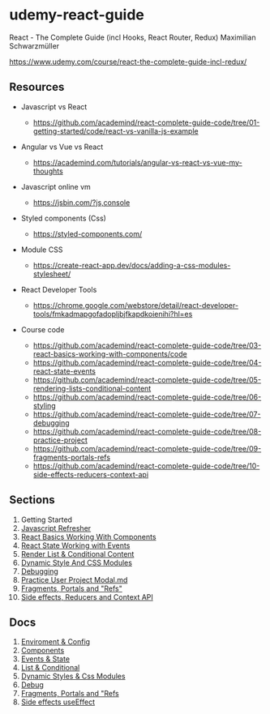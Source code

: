 # udemy-react-guide

React - The Complete Guide (incl Hooks, React Router, Redux) Maximilian Schwarzmüller

<https://www.udemy.com/course/react-the-complete-guide-incl-redux/>

## Resources

* Javascript vs React
  * <https://github.com/academind/react-complete-guide-code/tree/01-getting-started/code/react-vs-vanilla-js-example>

* Angular vs Vue vs React
  * <https://academind.com/tutorials/angular-vs-react-vs-vue-my-thoughts>

* Javascript online vm
  * <https://jsbin.com/?js,console>

* Styled components (Css)
  * <https://styled-components.com/>

* Module CSS
  * <https://create-react-app.dev/docs/adding-a-css-modules-stylesheet/>

* React Developer Tools
  * <https://chrome.google.com/webstore/detail/react-developer-tools/fmkadmapgofadopljbjfkapdkoienihi?hl=es>

* Course code
  * <https://github.com/academind/react-complete-guide-code/tree/03-react-basics-working-with-components/code>
  * <https://github.com/academind/react-complete-guide-code/tree/04-react-state-events>
  * <https://github.com/academind/react-complete-guide-code/tree/05-rendering-lists-conditional-content>
  * <https://github.com/academind/react-complete-guide-code/tree/06-styling>
  * <https://github.com/academind/react-complete-guide-code/tree/07-debugging>
  * <https://github.com/academind/react-complete-guide-code/tree/08-practice-project>
  * <https://github.com/academind/react-complete-guide-code/tree/09-fragments-portals-refs>
  * <https://github.com/academind/react-complete-guide-code/tree/10-side-effects-reducers-context-api>

## Sections

1. Getting Started
2. [Javascript Refresher](Section_2_Javascript_Refresher.md)
3. [React Basics Working With Components](Section_3_React_Basics_Working_With_Components.md)
4. [React State Working with Events](Section_4_React_State_Working_with_Events.md)
5. [Render List & Conditional Content](Section_5_RenderList_&_Conditional_Content.md)
6. [Dynamic Style And CSS Modules](Section_6_Dynamic_Style_And_CSS_Modules.md)
7. [Debugging](Section_7_Debugging.md)
8. [Practice User Project Modal.md](Section_8_Practice_User_Project_Modal.md)
9. [Fragments, Portals and "Refs"](Section_9_Fragments_Portals_Refs.md)
10. [Side effects, Reducers and Context API](Section_10_Side_Effects_Reducers_Context_API.md)

## Docs

1. [Enviroment & Config](Enviroment&Config.md)
2. [Components](Components.md)
3. [Events & State](Events%26State.md)
4. [List & Conditional](List%26Conditional.md)
5. [Dynamic Styles & Css Modules](DynamicStyles%26CssModules.md)
6. [Debug](Debug.md)
7. [Fragments, Portals and "Refs](Fragments%26Portals%26Refs.md)
8. [Side effects useEffect](SideEffects.md)

